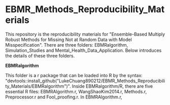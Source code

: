 # EBMR_Methods_Reproducibility_Materials
This repository is the reproducibility materials for "Ensemble-Based Multiply Robust Methods for Missing Not at Random Data with Model Misspecification". There are three folders: EBMRalgorithm, Simulation_Studies and Mental_Health_Data_Application. Below introduces the details of these three folders.

**EBMRalgorithm**

This folder is a r package that can be loaded into R by the syntax: "devtools::install_github("LukeChuang890212/EBMR_Methods_Reproducibility_Materials/EBMRalgorithm")". Inside EBMRalgorithm/R, there are five essential R files: EBMRAlgorithm.r, WangShaoKim2014.r, Methods.r, Preprocessor.r and Fool_proofing.r. In EBMRAlgorithm.r, 



